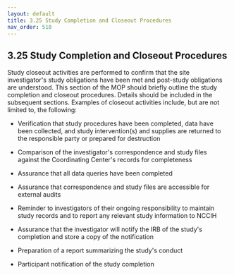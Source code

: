 ```yaml
---
layout: default
title: 3.25 Study Completion and Closeout Procedures
nav_order: 510
---
```


## 3.25 Study Completion and Closeout Procedures

Study closeout activities are performed to confirm that the site
investigator's study obligations have been met and post-study
obligations are understood. This section of the MOP should briefly
outline the study completion and closeout procedures. Details should be
included in the subsequent sections. Examples of closeout activities
include, but are not limited to, the following:

-   Verification that study procedures have been completed, data have
    been collected, and study intervention(s) and supplies are returned
    to the responsible party or prepared for destruction

-   Comparison of the investigator's correspondence and study files
    against the Coordinating Center\'s records for completeness

-   Assurance that all data queries have been completed

-   Assurance that correspondence and study files are accessible for
    external audits

-   Reminder to investigators of their ongoing responsibility to
    maintain study records and to report any relevant study information
    to NCCIH

-   Assurance that the investigator will notify the IRB of the study's
    completion and store a copy of the notification

-   Preparation of a report summarizing the study's conduct

-   Participant notification of the study completion

